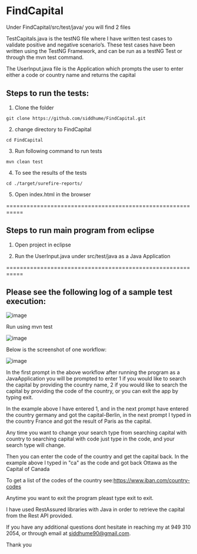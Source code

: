 # FindCapital


Under FindCapital/src/test/java/ you will find 2 files

TestCapitals.java is the testNG file where I have written test cases to validate positive and negative scenario’s.
These test cases have been written using the TestNG Framework, and can be run as a testNG Test or through the mvn test command.

The UserInput.java file is the Application which prompts the user to enter either a code or country name and returns the capital

## Steps to run the tests:
1. Clone the folder

```git clone https://github.com/siddhume/FindCapital.git```

2. change directory to FindCapital

```cd FindCapital```

3. Run following command to run tests

```mvn clean test```

4. To see the results of the tests

```cd ./target/surefire-reports/```

5. Open index.html in the browser



===========================================================

## Steps to run main program from eclipse
1. Open project in eclipse

2. Run the UserInput.java under src/test/java as a Java Application

===========================================================

## Please see the following log of a sample test execution:


![image](https://user-images.githubusercontent.com/66041042/83098343-33d29f00-a05f-11ea-9a6b-c00a80c067cd.png)


Run using mvn test

![image](https://user-images.githubusercontent.com/66041042/83098542-d559f080-a05f-11ea-8d32-d41671c97595.png)

 Below is the screenshot of one workflow:

![image](https://user-images.githubusercontent.com/66041042/83098893-a4c68680-a060-11ea-9b4f-e4235cfc4e89.png)

In the first prompt in the above workflow after running the program as a JavaApplication you will be prompted to enter 1 if you would like to search the capital by providing the country name, 2 if you would like to search the capital by providing the code of the country, or you can exit the app by typing exit.

In the example above I have entered 1, and in the next prompt have entered the country germany and got the capital-Berlin, in the next prompt I typed in the country France and got the result of Paris as the capital.

Any time you want to change your search type from searching capital with country to searching capital with code just type in the code, and your search type will change.

Then you can enter the code of the country and get the capital back. In the example above I typed in "ca" as the code and got back Ottawa as the Capital of Canada

To get a list of the codes of the country see:https://www.iban.com/country-codes

Anytime you want to exit the program pleast type exit to exit.

I have used RestAssured libraries with Java in order to retrieve the capital from the Rest API provided.

If you have any additional questions dont hesitate in reaching my at 949 310 2054, or through email at siddhume90@gmail.com.

Thank you





